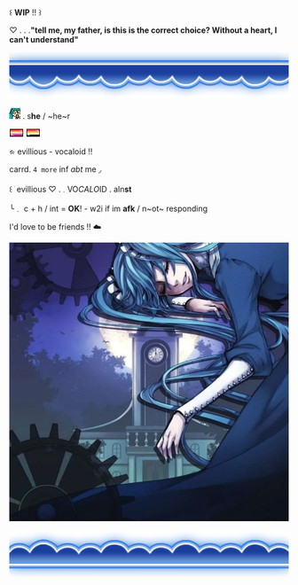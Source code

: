 ꒰  **WIP** !!    ꒱

♡   .   .   .**"tell me, my father, is this is the correct choice? Without a heart, I can't understand"**
 
 ![image alt](https://github.com/ellukaswife/ellukaswife/blob/9f15cec7436ef198b33f9d34990f7cb5a72f3467/blueheaderupside.webp)

 ![image alt](https://github.com/ellukaswife/ellukaswife/blob/88d6ec6a6b8d78d4a664e4fce5adedd53c1f17bf/mikutinyshockedpixel.png)  .   s**he**    /    ~he~r

 ![image alt](https://github.com/ellukaswife/ellukaswife/blob/044486f33c0d59c28f9712150c59f992b68feff8/lesbflaggpixel.png)
 ![image alt](https://github.com/ellukaswife/ellukaswife/blob/03bf3383fa7b90c57e763b53e284415c825a6e16/lithromanticflagpixel.png)       
 
  ᨑ  evillious  -  vocaloid  !!

 carrd. `4 more` inf *abt* me  ◞ 
 
   ꒰ ׂ evillious  ♡     .      𓈒  VO*CALO*ID   .   aln**st**

  ╰﹒ c + h     /    int  =  __OK__!   -  w2i if im **afk** / n~ot~ responding  

  I'd love to be friends !! ☁️

![image alt](https://github.com/ellukaswife/ellukaswife/blob/484a99615048c03226a63c2bea98c3d4254e3cb2/Screenshot%202025-04-22%20214010.png)

 ![image alt](https://github.com/ellukaswife/ellukaswife/blob/64189302666548b3423a06b332a2ffec369c3cce/blueheaderdownside.webp)
